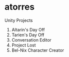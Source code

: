 atorres
=======

Unity Projects

1) Altarin's Day Off
2) Tarien's Day Off
3) Conversation Editor
4) Project Lost
5) Bel-Nix Character Creator
